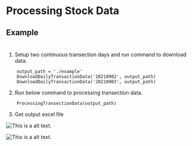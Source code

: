 # Processing Stock Data

## Example
# 
1. Setup two continuous transection days and run command to download data.
```
    output_path = './example'
    DownloadDailyTransactionData('20210902', output_path)
    DownloadDailyTransactionData('20210903', output_path)
```
2. Run below command to processing transection data.
```
    ProcessingTransectionData(output_path)
```

3. Get output excel file

![This is a alt text.](https://github.com/mtes4207/Processing_Stock_Data/blob/master/Processing_Stock_Data/picture/Credit.jpg "投信買賣資料")

![This is a alt text.](https://github.com/mtes4207/Processing_Stock_Data/blob/master/Processing_Stock_Data/picture/Credit.jpg "外資買賣資料")
